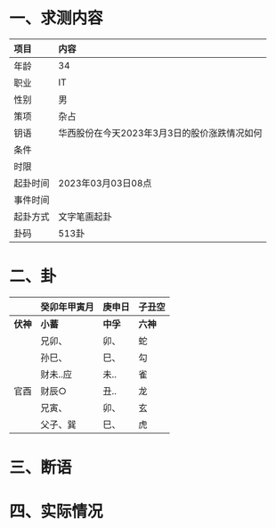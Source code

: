 # 一、求测内容
|项目|内容|
|:-|:-|
|年龄|34|
|职业|IT|
|性别|男|
|策项|杂占|
|钥语|华西股份在今天2023年3月3日的股价涨跌情况如何|
|条件||
|时限||
|起卦时间|2023年03月03日08点|
|事件时间||
|起卦方式|文字笔画起卦|
|卦码|513卦|

# 二、卦
||癸卯年甲寅月|庚申日|子丑空|
|:-|:-|:-|:-|
|**伏神**|**小蓄**|**中孚**|**六神**|
||兄卯、|卯、|蛇|
||孙巳、|巳、|勾|
||财未..应|未..|雀|
|官酉|财辰○|丑..|龙|
||兄寅、|卯、|玄|
||父子、巽|巳、|虎|


# 三、断语

# 四、实际情况
